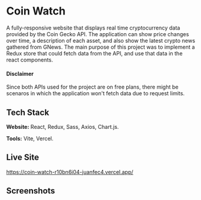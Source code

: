 # Coin Watch

A fully-responsive website that displays real time cryptocurrency data provided by the Coin Gecko API. The application can show price changes over time, a description of each asset, and also show the latest crypto news gathered from GNews.
The main purpose of this project was to implement a Redux store that could fetch data from the API, and use that data in the react components.

#### Disclaimer

Since both APIs used for the project are on free plans, there might be scenaros in which the application won't fetch data due to request limits.

## Tech Stack

**Website:** React, Redux, Sass, Axios, Chart.js.

**Tools:** Vite, Vercel.

## Live Site

https://coin-watch-r10bn6i04-juanfec4.vercel.app/

## Screenshots
